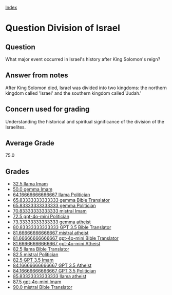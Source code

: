 
[Index](../../index.md)
# Question Division of Israel
## Question
What major event occurred in Israel's history after King Solomon's reign?

## Answer from notes
After King Solomon died, Israel was divided into two kingdoms: the northern kingdom called 'Israel' and the southern kingdom called 'Judah.'

## Concern used for grading
Understanding the historical and spiritual significance of the division of the Israelites.

## Average Grade
75.0

## Grades
 * [32.5 llama Imam](../answers/llama_Imam/Division_of_Israel.md)
 * [50.0 gemma Imam](../answers/gemma_Imam/Division_of_Israel.md)
 * [64.16666666666667 llama Politician](../answers/llama_Politician/Division_of_Israel.md)
 * [65.83333333333333 gemma Bible Translator](../answers/gemma_Bible_Translator/Division_of_Israel.md)
 * [65.83333333333333 gemma Politician](../answers/gemma_Politician/Division_of_Israel.md)
 * [70.83333333333333 mistral Imam](../answers/mistral_Imam/Division_of_Israel.md)
 * [72.5 gpt-4o-mini Politician](../answers/gpt-4o-mini_Politician/Division_of_Israel.md)
 * [73.33333333333333 gemma atheist](../answers/gemma_atheist/Division_of_Israel.md)
 * [80.83333333333333 GPT 3.5 Bible Translator](../answers/GPT_3.5_Bible_Translator/Division_of_Israel.md)
 * [81.66666666666667 mistral atheist](../answers/mistral_atheist/Division_of_Israel.md)
 * [81.66666666666667 gpt-4o-mini Bible Translator](../answers/gpt-4o-mini_Bible_Translator/Division_of_Israel.md)
 * [81.66666666666667 gpt-4o-mini Atheist](../answers/gpt-4o-mini_Atheist/Division_of_Israel.md)
 * [82.5 llama Bible Translator](../answers/llama_Bible_Translator/Division_of_Israel.md)
 * [82.5 mistral Politician](../answers/mistral_Politician/Division_of_Israel.md)
 * [82.5 GPT 3.5 Imam](../answers/GPT_3.5_Imam/Division_of_Israel.md)
 * [84.16666666666667 GPT 3.5 Atheist](../answers/GPT_3.5_Atheist/Division_of_Israel.md)
 * [84.16666666666667 GPT 3.5 Politician](../answers/GPT_3.5_Politician/Division_of_Israel.md)
 * [85.83333333333333 llama atheist](../answers/llama_atheist/Division_of_Israel.md)
 * [87.5 gpt-4o-mini Imam](../answers/gpt-4o-mini_Imam/Division_of_Israel.md)
 * [90.0 mistral Bible Translator](../answers/mistral_Bible_Translator/Division_of_Israel.md)
